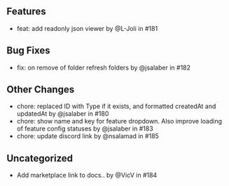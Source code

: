 ## Features

- feat: add readonly json viewer by @L-Joli in #181

## Bug Fixes

- fix: on remove of folder refresh folders by @jsalaber in #182

## Other Changes

- chore: replaced ID with Type if it exists, and formatted createdAt and updatedAt by @jsalaber in #180
- chore: show name and key for feature dropdown. Also improve loading of feature config statuses by @jsalaber in #183
- chore: update discord link by @nsalamad in #185



## Uncategorized

- Add marketplace link to docs.. by @VicV in #184

